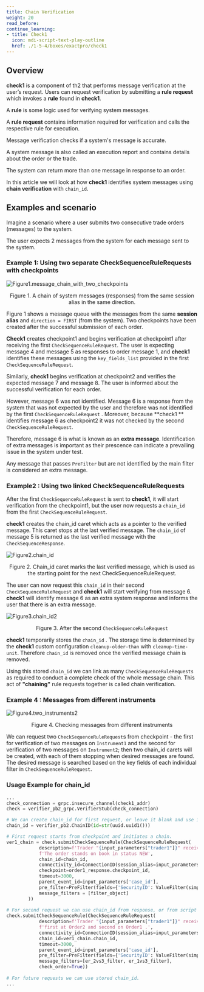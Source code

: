 ```yaml
---
title: Chain Verification
weight: 20
read_before:
continue_learning:
- title: Check1
  icon: mdi-script-text-play-outline
  href: ./1-5-4/boxes/exactpro/check1
---
```

## Overview
**check1** is a component of th2 that performs message verification at the user’s request. Users can request verification by submitting a **rule request** which invokes a **rule** found in **check1**.

<notice info>
<!-- TODO: add these as hover over terms -->

A **rule** is some logic used for verifying system messages.

A **rule request** contains information required for verification and calls the respective rule for execution.

</notice>

Message verification checks if a system's message is accurate.

A system message is also called an execution report and contains details about the order or the trade.

The system can return more than one message in response to an order.

In this article we will look at how **check1** identifies system messages using **chain verification** with `chain_id`.

## Examples and scenario
Imagine a scenario where a user submits two consecutive trade orders (messages) to the system.

The user expects 2 messages from the system for each message sent to the system.

### Example 1: Using two separate CheckSequenceRuleRequests with checkpoints

![](/img/cookbook/chain-verification/message_chain_with_two_checkpoints.png "Figure1.message_chain_with_two_checkpoints")
<center>
<figcaption>

Figure 1. A chain of system messages (responses) from the same session alias in the same direction.

</figcaption>
</center>

Figure 1 shows a message queue with the messages from the same **session alias** and `direction = FIRST` (from the system). Two checkpoints have been created after the successful submission of each order.

**Check1** creates checkpoint1 and begins verification at checkpoint1 after receiving the first `CheckSequenceRuleRequest`. The user is expecting message 4 and message 5 as responses to order message 1, and **check1** identifies these messages using the `key_fields_list` provided in the first `CheckSequenceRuleRequest`.

Similarly, **check1** begins verification at checkpoint2 and verifies the expected message 7 and message 8. The user is informed about the successful verification for each order.

However, message 6 was not identified. Message 6 is a response from the system that was not expected by the user and therefore was not identified by the first `CheckSequenceRuleRequest` . Moreover, because **check1 ** identifies message 6 as checkpoint2 it was not checked by the second `CheckSequenceRuleRequest`. 

Therefore, message 6 is what is known as an **extra message**. Identification of extra messages is important as their prescence can indicate a prevailing issue in the system under test.

<notice info>
<!-- TODO : make into hover over terms -->

Any message that passes `PreFilter` but are not identified by the main filter is considered an extra message. 

</notice>


### Example2 : Using two linked CheckSequenceRuleRequests

After the first `CheckSequenceRuleRequest` is sent to **check1**, it will start verification from the checkpoint1, but the user now requests a `chain_id` from the first `CheckSequenceRuleRequest`.

**check1** creates the chain_id caret which acts as a pointer to the verified message. This caret stops at the last verified message. The `chain_id` of message 5 is returned as the last verified message with the `CheckSequenceResponse`. 

![](/img/cookbook/chain-verification/chain_id.png "Figure2.chain_id")

<center>
<figcaption>

Figure 2. Chain_id caret marks the last verified message, which is used as the starting point for the next CheckSequenceRuleRequest.

</figcaption>
</center>

The user can now request this `chain_id` in their second `CheckSequenceRuleRequest` and **check1** will start verifying from message 6. **check1** will identify message 6 as an extra system response and informs the user that there is an extra message.

![](/img/cookbook/chain-verification/chain_id2.png "Figure3.chain_id2")
<center>
<figcaption>

Figure 3. After the second `CheckSequenceRuleRequest`

</figcaption>
</center>

**check1** temporarily stores the `chain_id` . The storage time is determined by the **check1** custom configuration `cleanup-older-than` with `cleanup-time-unit`. Therefore `chain_id` is removed once the verified message chain is removed. 

Using this stored `chain_id` we can link as many `CheckSequenceRuleRequests` as required to conduct a complete check of the whole message chain. This act of **"chaining"** rule requests together is called chain verification. 

### Example 4 : Messages from different instruments

![](/img/cookbook/chain-verification/two_instruments2.png "Figure4.two_instruments2")

<center>
<figcaption>

Figure 4. Checking messages from different instruments

</figcaption>
</center>

We can request two `CheckSequenceRuleRequest`s from checkpoint - the first for verification of two messages on `Instrument1` and the second for verification of two messages on `Instrument2`; then two chain_id carets will be created, with each of them stopping when desired messages are found. The desired message is searched based on the key fields of each individual filter in `CheckSequenceRuleRequest`.


### Usage Example for chain_id

```python
...
check_connection = grpc.insecure_channel(check1_addr)
check = verifier_pb2_grpc.VerifierStub(check_connection)

# We can create chain_id for first request, or leave it blank and use it from checkpoint.
chain_id = verifier_pb2.ChainID(id=str(uuid.uuid1()))

# First request starts from checkpoint and initiates a chain.       
ver1_chain = check.submitCheckSequenceRule(CheckSequenceRuleRequest(
            description=f'Trader "{input_parameters["trader1"]}" receives Execution Report. '
            f'The order stands on book in status NEW',
            chain_id=chain_id,
            connectivity_id=ConnectionID(session_alias=input_parameters['trader1_fix']),
            checkpoint=order1_response.checkpoint_id,
            timeout=3000,
            parent_event_id=input_parameters['case_id'],
            pre_filter=PreFilter(fields={'SecurityID': ValueFilter(simple_filter=Instrument)}),
            message_filters = [filter_object]
        ))
        
# For second request we can use chain_id from response, or from script if we fill it in first request.
check.submitCheckSequenceRule(CheckSequenceRuleRequest(
            description=f'Trader "{input_parameters["trader1"]}" receives Execution Reports: '
            f'first at Order2 and second on Order1 .',
            connectivity_id=ConnectionID(session_alias=input_parameters['trader1_fix']),
            chain_id=ver1_chain.chain_id,
            timeout=3000,
            parent_event_id=input_parameters['case_id'],
            pre_filter=PreFilter(fields={'SecurityID': ValueFilter(simple_filter=Instrument)}),
            message_filters=[er_2vs3_filter, er_1vs3_filter],
            check_order=True))
            
# For future requests we can use stored chain_id.
...
```
<!-- TODO: Add a link to the checkpoints page -->

<!-- TODO: Add a link to the rulerequests page --> 

